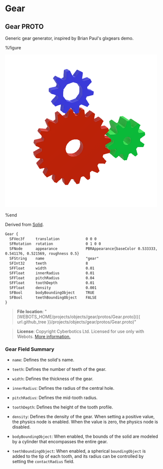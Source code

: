 # Gear

## Gear PROTO

Generic gear generator, inspired by Brian Paul's glxgears demo.

%figure

![Gear](images/objects/gear/Gear/model.png)

%end

Derived from [Solid](../reference/solid.md).

```
Gear {
  SFVec3f     translation            0 0 0
  SFRotation  rotation               0 1 0 0
  SFNode      appearance             PBRAppearance{baseColor 0.533333, 0.541176, 0.521569, roughness 0.5}
  SFString    name                   "gear"
  SFInt32     teeth                  8
  SFFloat     width                  0.01
  SFFloat     innerRadius            0.01
  SFFloat     pitchRadius            0.04
  SFFloat     toothDepth             0.01
  SFFloat     density                0.001
  SFBool      bodyBoundingObject     TRUE
  SFBool      teethBoundingObject    FALSE
}
```

> **File location**: "[WEBOTS\_HOME/projects/objects/gear/protos/Gear.proto]({{ url.github_tree }}/projects/objects/gear/protos/Gear.proto)"

> **License**: Copyright Cyberbotics Ltd. Licensed for use only with Webots.
[More information.](https://cyberbotics.com/webots_assets_license)

### Gear Field Summary

- `name`: Defines the solid's name.

- `teeth`: Defines the number of teeth of the gear.

- `width`: Defines the thickness of the gear.

- `innerRadius`: Defines the radius of the central hole.

- `pitchRadius`: Defines the mid-tooth radius.

- `toothDepth`: Defines the height of the tooth profile.

- `density`: Defines the density of the gear. When setting a positive value, the physics node is enabled. When the value is zero,
the physics node is disabled.

- `bodyBoundingObject`: When enabled, the bounds of the solid are modeled by a cylinder that encompasses the entire gear.

- `teethBoundingObject`: When enabled, a spherical `boundingObject` is added to the tip of each tooth, and its radius can be
controlled by setting the `contactRadius` field.
